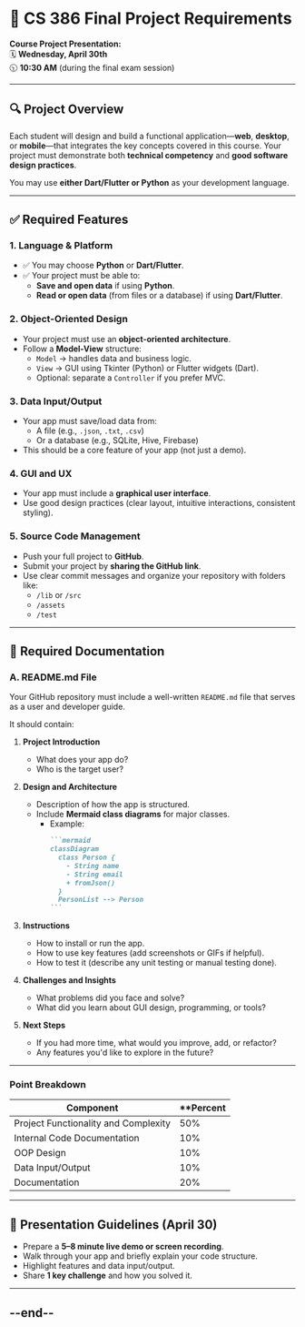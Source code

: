 # 📘 CS 386 Final Project Requirements
**Course Project Presentation:**  
🗓️ **Wednesday, April 30th**  
🕥 **10:30 AM** (during the final exam session)

---

## 🔍 Project Overview
Each student will design and build a functional application—**web**, **desktop**, or **mobile**—that integrates the key concepts covered in this course. Your project must demonstrate both **technical competency** and **good software design practices**.

You may use **either Dart/Flutter or Python** as your development language.

---

## ✅ Required Features

### 1. **Language & Platform**
- ✅ You may choose **Python** or **Dart/Flutter**.
- ✅ Your project must be able to:
  - **Save and open data** if using **Python**.
  - **Read or open data** (from files or a database) if using **Dart/Flutter**.

### 2. **Object-Oriented Design**
- Your project must use an **object-oriented architecture**.
- Follow a **Model-View** structure:
  - `Model` → handles data and business logic.
  - `View` → GUI using Tkinter (Python) or Flutter widgets (Dart).
  - Optional: separate a `Controller` if you prefer MVC.

### 3. **Data Input/Output**
- Your app must save/load data from:
  - A file (e.g., `.json`, `.txt`, `.csv`)
  - Or a database (e.g., SQLite, Hive, Firebase)
- This should be a core feature of your app (not just a demo).

### 4. **GUI and UX**
- Your app must include a **graphical user interface**.
- Use good design practices (clear layout, intuitive interactions, consistent styling).

### 5. **Source Code Management**
- Push your full project to **GitHub**.
- Submit your project by **sharing the GitHub link**.
- Use clear commit messages and organize your repository with folders like:
  - `/lib` or `/src`
  - `/assets`
  - `/test`

---

## 📄 Required Documentation

### A. **README.md File**  
Your GitHub repository must include a well-written `README.md` file that serves as a user and developer guide.

It should contain:

1. **Project Introduction**  
   - What does your app do?
   - Who is the target user?

2. **Design and Architecture**
   - Description of how the app is structured.
   - Include **Mermaid class diagrams** for major classes.
     - Example:
       ````markdown
       ```mermaid
       classDiagram
         class Person {
           - String name
           - String email
           + fromJson()
         }
         PersonList --> Person
       ```
       ````

3. **Instructions**
   - How to install or run the app.
   - How to use key features (add screenshots or GIFs if helpful).
   - How to test it (describe any unit testing or manual testing done).

4. **Challenges and Insights**
   - What problems did you face and solve?
   - What did you learn about GUI design, programming, or tools?

5. **Next Steps**
   - If you had more time, what would you improve, add, or refactor?
   - Any features you'd like to explore in the future?

---
### Point Breakdown

| Component    | **Percent |
| -------- | ------- |
| Project Functionality and Complexity  | 50% |
| Internal Code Documentation  | 10% |
| OOP Design | 10% |
| Data Input/Output | 10%|
| Documentation    | 20% |


---
## 📣 Presentation Guidelines (April 30)
- Prepare a **5–8 minute live demo or screen recording**.
- Walk through your app and briefly explain your code structure.
- Highlight features and data input/output.
- Share **1 key challenge** and how you solved it.

---
--end--
---
